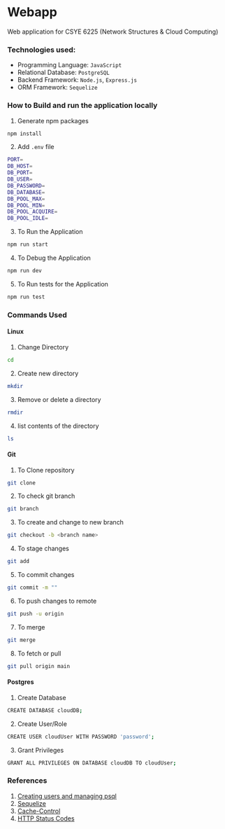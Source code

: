 # Webapp

Web application for CSYE 6225 (Network Structures & Cloud Computing) 

### Technologies used:
- Programming Language: ```JavaScript```
- Relational Database: ```PostgreSQL```
- Backend Framework: ```Node.js```, ```Express.js```
- ORM Framework: ```Sequelize```

### How to Build and run the application locally

1. Generate npm packages
```bash
npm install
```
2. Add ```.env``` file 
```bash
PORT=
DB_HOST=
DB_PORT=
DB_USER=
DB_PASSWORD=
DB_DATABASE=
DB_POOL_MAX=
DB_POOL_MIN=
DB_POOL_ACQUIRE=
DB_POOL_IDLE=
```
3. To Run the Application
```bash
npm run start
```
4. To Debug the Application
```bash
npm run dev
```
5. To Run tests for the Application
```bash 
npm run test
```

### Commands Used

#### Linux
1. Change Directory
```bash 
cd 
```
2. Create new directory
```bash
mkdir
```
3. Remove or delete a directory
```bash
rmdir
```
4. list contents of the directory
```bash
ls
```

#### Git
1. To Clone repository
```bash
git clone
```
2. To check git branch
```bash
git branch
```
3. To create and change to new branch 
```bash 
git checkout -b <branch name>
```
4. To stage changes
```bash
git add
```
5. To commit changes
```bash
git commit -m ""
```
6. To push changes to remote 
```bash
git push -u origin
```
7. To merge
```bash 
git merge
```
8. To fetch or pull
```bash
git pull origin main
```

#### Postgres
1. Create Database
```bash
CREATE DATABASE cloudDB;
```
2. Create User/Role
```bash
CREATE USER cloudUser WITH PASSWORD 'password';
```
3. Grant Privileges
```bash
GRANT ALL PRIVILEGES ON DATABASE cloudDB TO cloudUser;
```

### References

1. [Creating users and managing psql](https://medium.com/coding-blocks/creating-user-database-and-adding-access-on-postgresql-8bfcd2f4a91e)
2. [Sequelize](https://sequelize.org/docs/v6/getting-started/)
3. [Cache-Control](https://developer.mozilla.org/en-US/docs/Web/HTTP/Headers/Cache-Control)
4. [HTTP Status Codes](https://developer.mozilla.org/en-US/docs/Web/HTTP/Status)
